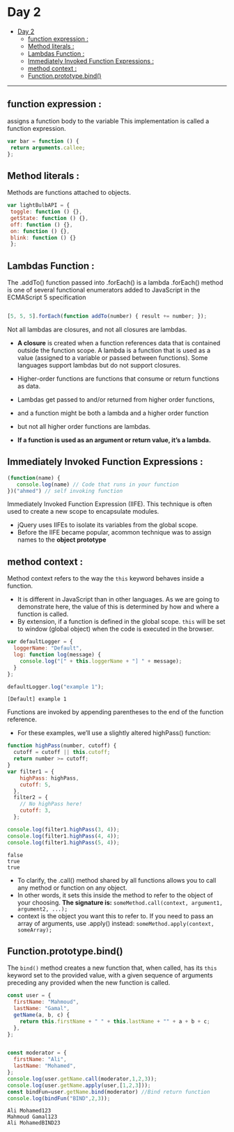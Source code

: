 # Day 2

- [Day 2](#day-2)
  - [function expression :](#function-expression-)
  - [Method literals :](#method-literals-)
  - [Lambdas Function :](#lambdas-function-)
  - [Immediately Invoked Function Expressions :](#immediately-invoked-function-expressions-)
  - [method context :](#method-context-)
  - [Function.prototype.bind()](#functionprototypebind)

---

## function expression :
assigns a function body to the variable This implementation is called a function expression.

``` javascript
var bar = function () {
 return arguments.callee;
};

  ```

## Method literals :
 Methods are functions attached to objects.
``` javascript
var lightBulbAPI = {
 toggle: function () {},
 getState: function () {},
 off: function () {},
 on: function () {},
 blink: function () {}
 };

  ```
## Lambdas Function :
The .addTo() function passed into .forEach() is a lambda
.forEach() method is one of several functional enumerators added to JavaScript in the ECMAScript 5 specification
```javascript

[5, 5, 5].forEach(function addTo(number) { result += number; });
```

Not all lambdas are closures, and not all closures are lambdas.
- **A closure** is created when a function references data that is contained outside the function scope. A lambda is a function that is used as a value (assigned to a variable or passed between
functions). Some languages support lambdas but do not support closures.

- Higher-order functions are functions that consume or return functions as data.
- Lambdas get passed to and/or returned from higher order functions, 
- and a function might be both a lambda and a higher order function
-  but not all higher order functions are lambdas.
-  **If a function is used as an argument or return value, it’s a lambda.**

## Immediately Invoked Function Expressions :
```javascript
(function(name) {
   console.log(name) // Code that runs in your function
})("ahmed") // self invoking function
```
Immediately Invoked Function Expression (IIFE). 
This technique is often used to create a new scope to encapsulate modules. 
- jQuery uses IIFEs to isolate its variables from the global scope.
-  Before the IIFE became popular, acommon technique was to assign names to the **object prototype**




## method context : 
Method context refers to the way the `this` keyword behaves inside a function.
- It is different in JavaScript than in other languages. As we are going to demonstrate here, the value of this is determined by how and where a function is called.
- By extension, if a function is defined in the global scope.
   `this` will be set to window (global object) when the code is executed in the browser.
```javascript
var defaultLogger = {
  loggerName: "Default",
  log: function log(message) {
    console.log("[" + this.loggerName + "] " + message);
  }
};

defaultLogger.log("example 1");
```
```
[Default] example 1
```
  Functions are invoked by appending parentheses to the end of the function reference.
- For these examples, we’ll use a slightly altered highPass() function:
```javascript
function highPass(number, cutoff) {
  cutoff = cutoff || this.cutoff;
  return number >= cutoff;
}
var filter1 = {
    highPass: highPass,
    cutoff: 5,
  },
  filter2 = {
    // No highPass here!
    cutoff: 3,
  };

console.log(filter1.highPass(3, 4));
console.log(filter1.highPass(4, 4));
console.log(filter1.highPass(5, 4));
```
```
false
true
true
```
- To clarify, the .call() method shared by all functions allows you to call any method or function on any object.
- In other words, it sets this inside the method to refer to the object of your choosing.
**The signature is:** 
`someMethod.call(context, argument1, argument2, ...);`
- context is the object you want this to refer to. If you need to pass an array of
arguments, use .apply() instead:
`someMethod.apply(context, someArray);`

## Function.prototype.bind()
The `bind()` method creates a new function that, when called, has its `this` keyword set to the provided value, with a given sequence of arguments preceding any provided when the new function is called.
```javascript
const user = {
  firstName: "Mahmoud",
  lastName: "Gamal",
  getName(a, b, c) {
    return this.firstName + " " + this.lastName + "" + a + b + c;
  },
};


const moderator = {
  firstName: "Ali",
  lastName: "Mohamed",
};
console.log(user.getName.call(moderator,1,2,3));
console.log(user.getName.apply(user,[1,2,3]));
const bindFun=user.getName.bind(moderator) //Bind return function 
console.log(bindFun("BIND",2,3));

```
```
Ali Mohamed123
Mahmoud Gamal123
Ali MohamedBIND23

```